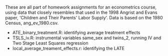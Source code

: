 These are all part of homework assignments for an econometrics course, using data that closely resembles that used in the 1998 Angrist and Evans paper, 'Children and Their Parents' Labor Supply'.
Data is based on the 1980 Census, ang_ev_1980.csv.

- ATE_binary_treatment.R: identifying average treatment effects
- TSLS_iv.R: instrumental variables same_sex and twins_2, running IV and Two Stage Least Squares regression
- local_average_treament_effects.r: identifying the LATE
